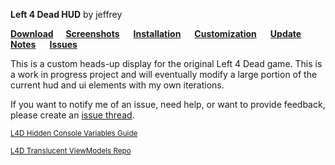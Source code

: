 

**Left 4 Dead HUD** by jeffrey 

**[Download](https://github.com/l4d/hud/archive/master.zip)         [Screenshots](https://github.com/l4d/hud/wiki/Screenshots)          [Installation](https://github.com/l4d/hud/wiki/Installation)          [Customization](https://github.com/l4d/hud/wiki/Customization)          [Update Notes](https://github.com/l4d/hud/wiki/Update-Notes)          [Issues](https://github.com/l4d/hud/issues?utf8=%E2%9C%93&q=is%3Aissue+is%3Aopen%3Bclosed)**


This is a custom heads-up display for the original Left 4 Dead game. This is a work in progress project and will eventually modify a large portion of the current hud and ui elements with my own iterations.

If you want to notify me of an issue, need help, or want to provide feedback, please create an [issue thread](https://github.com/l4d/hud/issues?utf8=%E2%9C%93&q=is%3Aissue+is%3Aopen%3Aclosed).  


<sub>[L4D Hidden Console Variables Guide](http://steamcommunity.com/sharedfiles/filedetails/?id=564185677)</sub>

<sub>[L4D Translucent ViewModels Repo](https://github.com/l4d/trans_vmodels)</sub>

